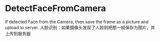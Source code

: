 # DetectFaceFromCamera
If detected Face from the Camera, then save the frame as a picture and upload to server. 人脸识别：如果摄像头发现了人脸则把那一帧保存为图片，并上传到服务器
